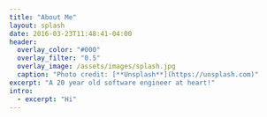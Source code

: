 ```yaml
---
title: "About Me"
layout: splash
date: 2016-03-23T11:48:41-04:00
header:
  overlay_color: "#000"
  overlay_filter: "0.5"
  overlay_image: /assets/images/splash.jpg
  caption: "Photo credit: [**Unsplash**](https://unsplash.com)"
excerpt: "A 20 year old software engineer at heart!"
intro:
  - excerpt: "Hi"
---
```


<head>
<link rel="shortcut icon" type="image/png" href="/favicon.png">
</head>
